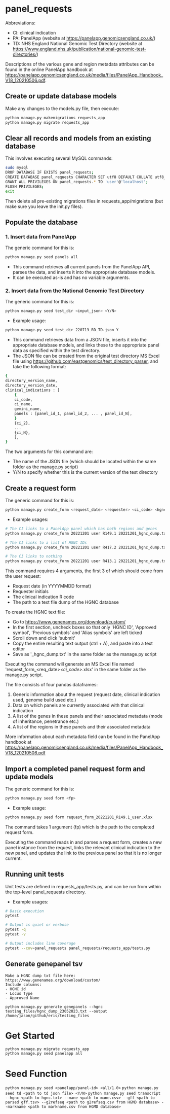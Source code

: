# panel_requests

Abbreviations:
- CI: clinical indication
- PA: PanelApp (website at https://panelapp.genomicsengland.co.uk/)
- TD: NHS England National Genomic Test Directory (website at https://www.england.nhs.uk/publication/national-genomic-test-directories/)

Descriptions of the various gene and region metadata attributes can be found in the online PanelApp handbook at https://panelapp.genomicsengland.co.uk/media/files/PanelApp_Handbook_V18_120210506.pdf.

## Create or update database models
Make any changes to the models.py file, then execute:
```sh
python manage.py makemigrations requests_app
python manage.py migrate requests_app
```

## Clear all records and models from an existing database
This involves executing several MySQL commands:
```sh
sudo mysql
DROP DATABASE IF EXISTS panel_requests;
CREATE DATABASE panel_requests CHARACTER SET utf8 DEFAULT COLLATE utf8_general_ci;
GRANT ALL PRIVILEGES ON panel_requests.* TO 'user'@'localhost';
FLUSH PRIVILEGES;
exit
```
Then delete all pre-existing migrations files in requests_app/migrations (but make sure you leave the init.py files).

## Populate the database
### 1. Insert data from PanelApp
The generic command for this is:
```sh
python manage.py seed panels all
```
- This command retrieves all current panels from the PanelApp API, parses the data, and inserts it into the appropriate database models.
- It can be executed as-is and has no variable arguments.

### 2. Insert data from the National Genomic Test Directory
The generic command for this is:
```sh
python manage.py seed test_dir <input_json> <Y/N>
```
- Example usage:
```sh
python manage.py seed test_dir 220713_RD_TD.json Y
```
- This command retrieves data from a JSON file, inserts it into the appropriate database models, and links these to the appropriate panel data as specified within the test directory.
- The JSON file can be created from the original test directory MS Excel file using https://github.com/eastgenomics/test_directory_parser, and take the following format:
```sh
{
directory_version_name,
directory_version_date,
clinical_indications : [
	{
	ci_code,
	ci_name,
	gemini_name,
	panels : [panel_id_1, panel_id_2, ... , panel_id_N],
	}
	{ci_2},
	...
	{ci_N},
	],
}
```
The two arguments for this command are:
- The name of the JSON file (which should be located within the same folder as the manage.py script)
- Y/N to specify whether this is the current version of the test directory

## Create a request form
The generic command for this is:
```sh
python manage.py create_form <request_date> <requester> <ci_code> <hgnc_filename>
```
- Example usages:
```sh
# The CI links to a PanelApp panel which has both regions and genes
python manage.py create_form 20221201 user R149.1 20221201_hgnc_dump.txt

# The CI links to a list of HGNC IDs
python manage.py create_form 20221201 user R417.2 20221201_hgnc_dump.txt

# The CI links to nothing
python manage.py create_form 20221201 user R413.1 20221201_hgnc_dump.txt
```

This command requires 4 arguments, the first 3 of which should come from the user request:
- Request date (in YYYYMMDD format)
- Requester initials
- The clinical indication R code
- The path to a text file dump of the HGNC database

To create the HGNC text file:
- Go to https://www.genenames.org/download/custom/
- In the first section, uncheck boxes so that only 'HGNC ID', 'Approved symbol', 'Previous symbols' and 'Alias symbols' are left ticked
- Scroll down and click 'submit'
- Copy the entire resulting text output (ctrl + A), and paste into a text editor
- Save as '<YYYYMMDD>_hgnc_dump.txt' in the same folder as the manage.py script

Executing the command will generate an MS Excel file named 'request_form_<req_date>_<ci_code>_<requester>.xlsx' in the same folder as the manage.py script.

The file consists of four pandas dataframes:
1. Generic information about the request (request date, clinical indication used, genome build used etc.)
2. Data on which panels are currently associated with that clinical indication
3. A list of the genes in these panels and their associated metadata (mode of inheritance, penetrance etc.)
4. A list of the regions in these panels and their associated metadata

More information about each metadata field can be found in the PanelApp handbook at https://panelapp.genomicsengland.co.uk/media/files/PanelApp_Handbook_V18_120210506.pdf

## Import a completed panel request form and update models
The generic command for this is:
``` sh
python manage.py seed form <fp>
```
- Example usage:
``` sh
python manage.py seed form request_form_20221201_R149.1_user.xlsx
```

The command takes 1 argument (fp) which is the path to the completed request form.

Executing the command reads in and parses a request form, creates a new panel instance from the request, links the relevant clinical indication to the new panel, and updates the link to the previous panel so that it is no longer current.

## Running unit tests
Unit tests are defined in requests_app/tests.py, and can be run from within the top-level panel_requests directory.

- Example usages:
```sh
# Basic execution
pytest

# Output is quiet or verbose
pytest -q
pytest -v

# Output includes line coverage
pytest --cov=panel_requests panel_requests/requests_app/tests.py
```
## Generate genepanel tsv
```
Make a HGNC dump txt file here: https://www.genenames.org/download/custom/
Include columns:
- HGNC id
- Locus Type
- Approved Name

python manage.py generate genepanels --hgnc testing_files/hgnc_dump_23052023.txt --output /home/jason/github/eris/testing_files
```

# Get Started
```
python manage.py migrate requests_app
python manage.py seed panelapp all

```

# Seed Function
`python manage.py seed <panelapp/panel-id> <all/1.0>`
`python manage.py seed td <path to td json file> <Y/N>`
`python manage.py seed transcript --hgnc <path to hgnc.txt> --mane <path to mane.csv> --gff <path to parsed gff.tsv> --g2refseq <path to g2refseq.csv from HGMD database> --markname <path to markname.csv from HGMD database>`
